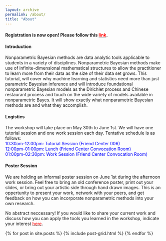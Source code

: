 ```yaml
---
layout: archive
permalink: /about/
title: "About"
---
```

<h4>Registration is now open! Please follow this <a href="https://docs.google.com/forms/d/e/1FAIpQLSfz_wi9JYUUje0nVn_m95O5gq93nhryWYe97r6JWeNgl8AM-w/viewform?c=0&w=1"><font color="red">link</font></a>.</h4>

<h4>Introduction</h4>
<p>
	Nonparametric Bayesian methods are data analytic tools applicable to students in a variety of disciplines.  Nonparametric Bayesian methods make use of infinite-dimensional mathematical structures to allow the practitioner to learn more from their data as the size of their data set grows. This tutorial, will cover why machine learning and statistics need more than just parametric Bayesian inference and will introduce foundational nonparametric Bayesian models as the Dirichlet process and Chinese restaurant process and touch on the wide variety of models available in nonparametric Bayes. It will show exactly what nonparametric Bayesian methods are and what they accomplish.
</p>

<h4>Logistics</h4>
<p>
	The workshop will take place on May 30th to June 1st. We will have one tutorial session and one work session each day. Tentative schedule is as follows:
	<br>
	<font color="blue">10:30am-12:00pm: Tutorial Session (Friend Center 006)</font>
	<br>
	<font color="blue">12:00pm-01:00pm: Lunch (Friend Center Convocation Room)</font>
	<br>
	<font color="blue">01:00pm-02:30pm: Work Session (Friend Center Convocation Room)</font>
	<br>
</p>

<h4>Poster Session</h4>
<p>
	We are holding an informal poster session on June 1st during the afternoon work session.  Feel free to bring an old conference poster, print out your slides, or bring out your artistic side through hand drawn images.  This is an oppertunity to present your work, network with your peers, and get feedback on how you can incorporate  nonparametric methods into your own research. 
</p>
<p>
	No abstract neccessary!  If you would like to share your current work and discuss how you can apply the tools you learned in the workshop, indicate your interest <a href="https://goo.gl/forms/878fUKHft5zVIWHo1"><font color="red">here</font></a>.
</p>


<div class="tiles">
{% for post in site.posts %}
	{% include post-grid.html %}
{% endfor %}
</div><!-- /.tiles -->

